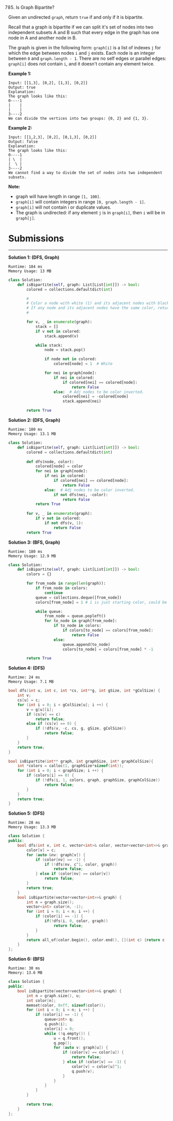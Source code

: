 785. Is Graph Bipartite?

Given an undirected `graph`, return `true` if and only if it is bipartite.

Recall that a graph is bipartite if we can split it's set of nodes into two independent subsets A and B such that every edge in the graph has one node in A and another node in B.

The graph is given in the following form: `graph[i]` is a list of indexes `j` for which the edge between nodes `i` and `j` exists.  Each node is an integer between `0` and `graph.length - 1`.  There are no self edges or parallel edges: `graph[i]` does not contain `i`, and it doesn't contain any element twice.

**Example 1:**
```
Input: [[1,3], [0,2], [1,3], [0,2]]
Output: true
Explanation: 
The graph looks like this:
0----1
|    |
|    |
3----2
We can divide the vertices into two groups: {0, 2} and {1, 3}.
```

**Example 2:**
```
Input: [[1,2,3], [0,2], [0,1,3], [0,2]]
Output: false
Explanation: 
The graph looks like this:
0----1
| \  |
|  \ |
3----2
We cannot find a way to divide the set of nodes into two independent subsets.
```

**Note:**

* graph will have length in range `[1, 100]`.
* `graph[i]` will contain integers in range `[0, graph.length - 1]`.
* `graph[i]` will not contain i or duplicate values.
* The graph is undirected: if any element `j` is in `graph[i]`, then `i` will be in `graph[j]`.

# Submissions
---
**Solution 1: (DFS, Graph)**
```
Runtime: 184 ms
Memory Usage: 13 MB
```
```python
class Solution:
    def isBipartite(self, graph: List[List[int]]) -> bool:
        colored = collections.defaultdict(int)

        #
        # Color a node with white (1) and its adjacent nodes with black (-1)
        # If any node and its adjacent nodes have the same color, return False
        #

        for v, _ in enumerate(graph):
            stack = []
            if v not in colored:
                stack.append(v)

            while stack:
                node = stack.pop()

                if node not in colored:
                    colored[node] = 1  # White

                for nei in graph[node]:
                    if nei in colored:
                        if colored[nei] == colored[node]:
                            return False
                    else:  # Adj nodes to be color inverted.
                        colored[nei] = -colored[node]  
                        stack.append(nei)

        return True
```

**Solution 2: (DFS, Graph)**
```
Runtime: 180 ms
Memory Usage: 13.1 MB
```
```python
class Solution:
    def isBipartite(self, graph: List[List[int]]) -> bool:
        colored = collections.defaultdict(int)
        
        def dfs(node, color):
            colored[node] = color
            for nei in graph[node]:
                if nei in colored:
                    if colored[nei] == colored[node]:
                        return False
                else:  # Adj nodes to be color inverted.
                    if not dfs(nei, -color):
                        return False
            return True
            
        for v, _ in enumerate(graph):
            if v not in colored:
                if not dfs(v, 1):
                    return False
        return True
```

**Solution 3: (BFS, Graph)**
```
Runtime: 180 ms
Memory Usage: 12.9 MB
```
```python
class Solution:
    def isBipartite(self, graph: List[List[int]]) -> bool:
        colors = {}

        for from_node in range(len(graph)):
            if from_node in colors:
                continue
            queue = collections.deque([from_node])
            colors[from_node] = 1 # 1 is just starting color, could be -1 also

            while queue:
                from_node = queue.popleft()
                for to_node in graph[from_node]:
                    if to_node in colors:
                        if colors[to_node] == colors[from_node]:
                            return False
                    else:
                        queue.append(to_node)
                        colors[to_node] = colors[from_node] * -1

        return True
```

**Solution 4: (DFS)**
```
Runtime: 24 ms
Memory Usage: 7.1 MB
```
```c
bool dfs(int u, int c, int *cs, int**g, int gSize, int *gColSize) {
    int v;
    cs[u] = c;
    for (int i = 0; i < gColSize[u]; i ++) {
        v = g[u][i];
        if (cs[v] == c)
            return false;
        else if (cs[v] == 0) {
            if (!dfs(v, -c, cs, g, gSize, gColSize))
                return false;
        }
    }
    return true;
}

bool isBipartite(int** graph, int graphSize, int* graphColSize){
    int *colors = calloc(1, graphSize*sizeof(int));
    for (int i = 0; i < graphSize; i ++) {
        if (colors[i] == 0) {
            if (!dfs(i, 1, colors, graph, graphSize, graphColSize))
                return false;
        }
    }
    return true;
}
```

**Solution 5: (DFS)**
```
Runtime: 28 ms
Memory Usage: 13.3 MB
```
```c++
class Solution {
public:
    bool dfs(int v, int c, vector<int>& color, vector<vector<int>>& graph) {
        color[v] = c;
        for (auto &nv: graph[v]) {
            if (color[nv] == -1) {
                if (!dfs(nv, c^1, color, graph))
                    return false; 
            } else if (color[nv] == color[v])
                return false;
        }
        return true;
    }
    bool isBipartite(vector<vector<int>>& graph) {
        int n = graph.size();
        vector<int> color(n, -1);
        for (int i = 0; i < n; i ++) {
            if (color[i] == -1) {
                if(!dfs(i, 0, color, graph))
                    return false;
            }
        }
        return all_of(color.begin(), color.end(), [](int c) {return c != -1;});
    }
};
```

**Solution 6: (BFS)**
```
Runtime: 30 ms
Memory: 13.6 MB
```
```c++
class Solution {
public:
    bool isBipartite(vector<vector<int>>& graph) {
        int n = graph.size(), u;
        int color[n];
        memset(color, 0xff, sizeof(color));
        for (int i = 0; i < n; i ++) {
            if (color[i] == -1) {
                queue<int> q;
                q.push(i);
                color[i] = 0;
                while (!q.empty()) {
                    u = q.front();
                    q.pop();
                    for (auto v: graph[u]) {
                        if (color[v] == color[u]) {
                            return false;
                        } else if (color[v] == -1) {
                            color[v] = color[u]^1;
                            q.push(v);
                        }
                    }
                }
            }
        }
        
        return true;
    }
};
```
